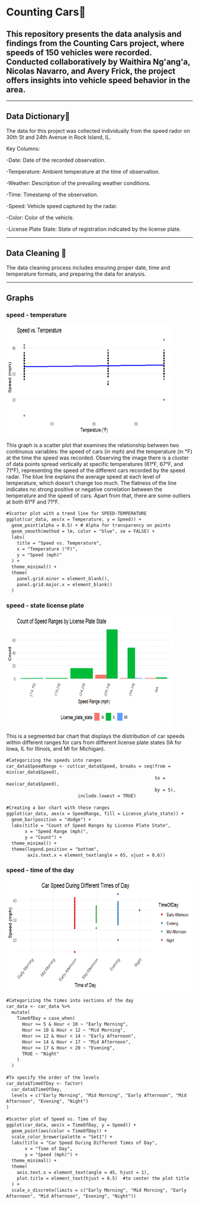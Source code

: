 # Counting Cars🚗

## This repository presents the data analysis and findings from the Counting Cars project, where speeds of 150 vehicles were recorded. Conducted collaboratively by Waithira Ng'ang'a, Nicolas Navarro, and Avery Frick, the project offers insights into vehicle speed behavior in the area.
---
## Data Dictionary📖
The data for this project was collected individually from the speed rador on 30th St and 24th Avenue in Rock Island, IL.

Key Columns:

-Date: Date of the recorded observation.

-Temperature: Ambient temperature at the time of observation.

-Weather: Description of the prevailing weather conditions.

-Time: Timestamp of the observation.

-Speed: Vehicle speed captured by the radar.

-Color: Color of the vehicle.

-License Plate State: State of registration indicated by the license plate.

---

## Data Cleaning 🧹
The data cleaning process includes ensuring proper date, time and temperature formats, and preparing the data for analysis.

---
## Graphs
### speed - temperature
<img src="CarGraphs/speedVStemperature1.png" height = 300, width = 450>

This graph is a scatter plot that examines the relationship between two continuous variables: the speed of cars (in mph) and the temperature (in °F) at the time the speed was recorded. Observing the image there is a cluster of data points spread vertically at specific temperatures (61°F, 67°F, and 71°F), representing the speed of the different cars recorded by the speed radar. The blue line explains the average speed at each level of temperature, which doesn't change too much. The flatness of the line indicates no strong positive or negative correlation between the temperature and the speed of cars. Apart from that, there are some outliers at both 61°F and 71°F.

```
#Scatter plot with a trend line for SPEED-TEMPERATURE
ggplot(car_data, aes(x = Temperature, y = Speed)) +
  geom_point(alpha = 0.5) + # Alpha for transparency on points
  geom_smooth(method = lm, color = "blue", se = FALSE) + 
  labs(
    title = "Speed vs. Temperature",
    x = "Temperature (°F)",
    y = "Speed (mph)"
  ) +
  theme_minimal() +
  theme(
    panel.grid.minor = element_blank(), 
    panel.grid.major.x = element_blank()
  )
```

### speed - state license plate
<img src="CarGraphs/speedVSlicenseplate1.png" height = 300, width = 450>

This is a segmented bar chart that displays the distribution of car speeds within different ranges for cars from different license plate states (IA for Iowa, IL for Illinois, and MI for Michigan).

```
#Categorizing the speeds into ranges
car_data$SpeedRange <- cut(car_data$Speed, breaks = seq(from = min(car_data$Speed), 
                                                        to = max(car_data$Speed), 
                                                        by = 5), 
                           include.lowest = TRUE)

#Creating a bar chart with these ranges
ggplot(car_data, aes(x = SpeedRange, fill = License_plate_state)) +
  geom_bar(position = "dodge") + 
  labs(title = "Count of Speed Ranges by License Plate State",
       x = "Speed Range (mph)",
       y = "Count") +
  theme_minimal() +
  theme(legend.position = "bottom",
        axis.text.x = element_text(angle = 65, vjust = 0.6))
```

### speed - time of the day
<img src="CarGraphs/speedVStimeday1.png" height = 300, width = 600>

```
#Categorizing the times into sections of the day
car_data <- car_data %>%
  mutate(
    TimeOfDay = case_when(
      Hour >= 5 & Hour < 10 ~ "Early Morning",
      Hour >= 10 & Hour < 12 ~ "Mid Morning",
      Hour >= 12 & Hour < 14 ~ "Early Afternoon",
      Hour >= 14 & Hour < 17 ~ "Mid Afternoon",
      Hour >= 17 & Hour < 20 ~ "Evening",
      TRUE ~ "Night"
    )
  )

#To specify the order of the levels
car_data$TimeOfDay <- factor(
  car_data$TimeOfDay, 
  levels = c("Early Morning", "Mid Morning", "Early Afternoon", "Mid Afternoon", "Evening", "Night")
)
  
#Scatter plot of Speed vs. Time of Day
ggplot(car_data, aes(x = TimeOfDay, y = Speed)) +
  geom_point(aes(color = TimeOfDay)) +
  scale_color_brewer(palette = "Set1") +  
  labs(title = "Car Speed During Different Times of Day",
       x = "Time of Day",
       y = "Speed (mph)") +
  theme_minimal() +
  theme(
    axis.text.x = element_text(angle = 45, hjust = 1),
    plot.title = element_text(hjust = 0.5)  #to center the plot title
  ) +
  scale_x_discrete(limits = c("Early Morning", "Mid Morning", "Early Afternoon", "Mid Afternoon", "Evening", "Night"))
```

